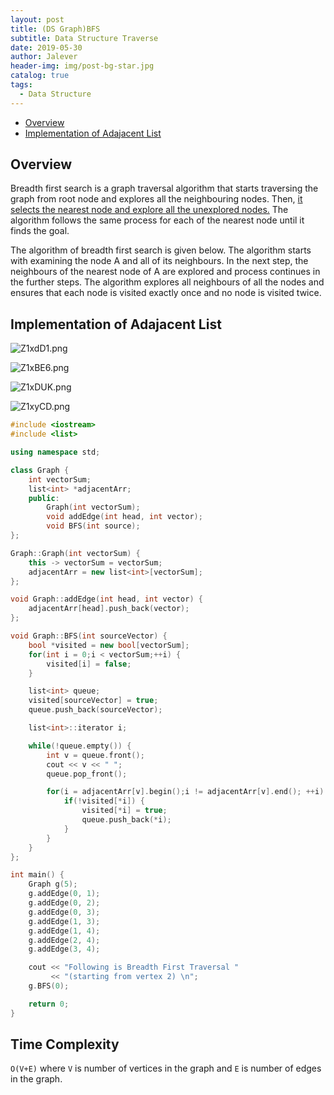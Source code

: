 ```yaml
---
layout: post
title: (DS Graph)BFS
subtitle: Data Structure Traverse
date: 2019-05-30
author: Jalever
header-img: img/post-bg-star.jpg
catalog: true
tags:
  - Data Structure
---
```


- [Overview](#overview)
- [Implementation of Adajacent List](#implementation-of-adajacent-list)

## Overview
Breadth first search is a graph traversal algorithm that starts traversing the graph from root node and explores all the neighbouring nodes. Then, <ins>it selects the nearest node and explore all the unexplored nodes.</ins> The algorithm follows the same process for each of the nearest node until it finds the goal.

The algorithm of breadth first search is given below. The algorithm starts with examining the node A and all of its neighbours. In the next step, the neighbours of the nearest node of A are explored and process continues in the further steps. The algorithm explores all neighbours of all the nodes and ensures that each node is visited exactly once and no node is visited twice.

## Implementation of Adajacent List
![Z1xdD1.png](https://s2.ax1x.com/2019/06/30/Z1xdD1.png)

![Z1xBE6.png](https://s2.ax1x.com/2019/06/30/Z1xBE6.png)

![Z1xDUK.png](https://s2.ax1x.com/2019/06/30/Z1xDUK.png)

![Z1xyCD.png](https://s2.ax1x.com/2019/06/30/Z1xyCD.png)

```cpp
#include <iostream>
#include <list>

using namespace std;

class Graph {
    int vectorSum;
    list<int> *adjacentArr;
    public:
        Graph(int vectorSum);
        void addEdge(int head, int vector);
        void BFS(int source);
};

Graph::Graph(int vectorSum) {
    this -> vectorSum = vectorSum;
    adjacentArr = new list<int>[vectorSum];
};

void Graph::addEdge(int head, int vector) {
    adjacentArr[head].push_back(vector);
};

void Graph::BFS(int sourceVector) {
    bool *visited = new bool[vectorSum];
    for(int i = 0;i < vectorSum;++i) {
        visited[i] = false;
    }

    list<int> queue;
    visited[sourceVector] = true;
    queue.push_back(sourceVector);

    list<int>::iterator i;

    while(!queue.empty()) {
        int v = queue.front();
        cout << v << " ";
        queue.pop_front();

        for(i = adjacentArr[v].begin();i != adjacentArr[v].end(); ++i) {
            if(!visited[*i]) {
                visited[*i] = true;
                queue.push_back(*i);
            }
        }
    }
};

int main() {
    Graph g(5);
    g.addEdge(0, 1);
    g.addEdge(0, 2);
    g.addEdge(0, 3);
    g.addEdge(1, 3);
    g.addEdge(1, 4);
    g.addEdge(2, 4);
    g.addEdge(3, 4);

    cout << "Following is Breadth First Traversal "
         << "(starting from vertex 2) \n";
    g.BFS(0);

    return 0;
}
```

## Time Complexity
`O(V+E)` where `V` is number of vertices in the graph and `E` is number of edges in the graph.
